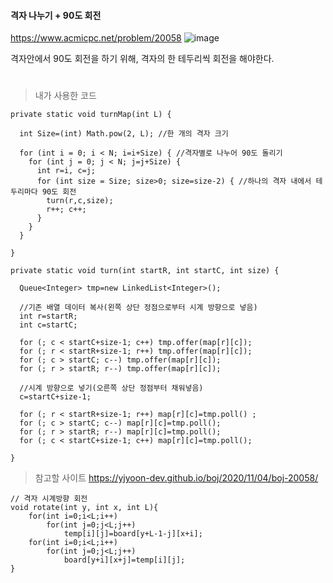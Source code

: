 
#### 격자 나누기 + 90도 회전

https://www.acmicpc.net/problem/20058
![image](https://user-images.githubusercontent.com/62600984/114732035-2c061100-9d7d-11eb-92ce-8b41d64c3e70.png)

격자안에서 90도 회전을 하기 위해, 격자의 한 테두리씩 회전을 해야한다.  
  
   
   
   
   
#  


> 내가 사용한 코드

```
private static void turnMap(int L) {
		
  int Size=(int) Math.pow(2, L); //한 개의 격자 크기

  for (int i = 0; i < N; i=i+Size) { //격자별로 나누어 90도 돌리기
    for (int j = 0; j < N; j=j+Size) {
      int r=i, c=j;
      for (int size = Size; size>0; size=size-2) { //하나의 격자 내에서 테두리마다 90도 회전
        turn(r,c,size);
        r++; c++;
      }
    }
  }

}

private static void turn(int startR, int startC, int size) {

  Queue<Integer> tmp=new LinkedList<Integer>(); 

  //기존 배열 데이터 복사(왼쪽 상단 정점으로부터 시계 방향으로 넣음)
  int r=startR;
  int c=startC;

  for (; c < startC+size-1; c++) tmp.offer(map[r][c]); 
  for (; r < startR+size-1; r++) tmp.offer(map[r][c]);
  for (; c > startC; c--) tmp.offer(map[r][c]); 
  for (; r > startR; r--) tmp.offer(map[r][c]);

  //시계 방향으로 넣기(오른쪽 상단 정점부터 채워넣음)
  c=startC+size-1;

  for (; r < startR+size-1; r++) map[r][c]=tmp.poll() ; 
  for (; c > startC; c--) map[r][c]=tmp.poll(); 
  for (; r > startR; r--) map[r][c]=tmp.poll();
  for (; c < startC+size-1; c++) map[r][c]=tmp.poll();

}
```
  
  
  
> 참고할 사이트
https://yjyoon-dev.github.io/boj/2020/11/04/boj-20058/

```
// 격자 시계방향 회전
void rotate(int y, int x, int L){
	for(int i=0;i<L;i++)
		for(int j=0;j<L;j++)
			temp[i][j]=board[y+L-1-j][x+i];
	for(int i=0;i<L;i++)
		for(int j=0;j<L;j++)
			board[y+i][x+j]=temp[i][j];
}
```
